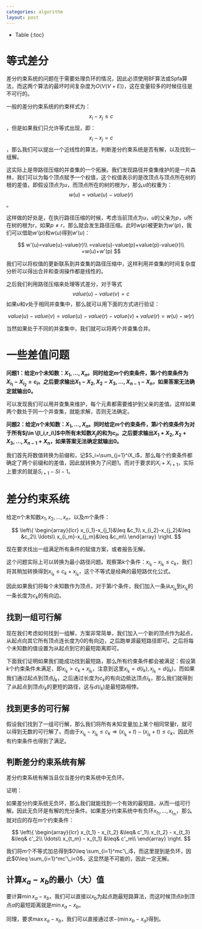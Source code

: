 ```yaml
---
categories: algorithm
layout: post
---
```


- Table
{:toc}

# 等式差分

差分约束系统的问题在于需要处理负环的情况，因此必须使用BF算法或Spfa算法，而这两个算法的最坏时间复杂度为$O(V(V+E))$，这在变量较多的时候往往是不可行的。

一般的差分约束系统的约束样式为：
$$
x_i-x_j\leq c
$$
，但是如果我们只允许等式出现，即：
$$
x_i-x_j=c
$$
，那么我们可以提出一个近线性的算法，判断差分约束系统是否有解，以及找到一组解。

这实际上是带路径压缩的并查集的一个拓展。我们发现路径并查集维护的是一片森林，我们可以为每个顶点赋予一个权值，这个权值表示的是改顶点与顶点所在树的根的差值，即假设顶点为$u$，而顶点所在的树的根为$r$，那么$u$的权重为：
$$
w(u)=value(u)-value(r)
$$
。

这样做的好处是，在执行路径压缩的时候，考虑当前顶点为$u$，$u$的父亲为$p$，$u$所在树的根为$r$，如果$p\neq r$，那么就会发生路径压缩。此时$w(p)$被更新为$w'(p)$，我们可以借助$w'(p)$和$w(u)$得到$w'(u)$：


$$
w'(u)=value(u)-value(r)\\
=value(u)-value(p)+value(p)-value(r)\\
=w(u)+w'(p)
$$


我们可以将权值的更新联系到并查集的路径压缩中，这样利用并查集的时间复杂度分析可以得出合并和查询操作都是线性的。



之后我们利用路径压缩来处理等式差分，对于等式
$$
value(u)-value(v)=c
$$
如果$u$和$v$处于相同并查集中，那么就可以用下面的方式进行验证：


$$
value(u)-value(v)=value(u)-value(r)-value(v)+value(r)=w(u)-w(r)
$$


当然如果处于不同的并查集中，我们就可以将两个并查集合并。


# 一些差值问题

**问题1：给定$n$个未知数：$X_1,\ldots,X_n$。同时给定$m$个约束条件，第$i$个约束条件为$X_{i_1}-X_{i_2}=c_i$。之后要求输出$X_1-X_2,X_2-X_3,\ldots,X_{n-1}-X_n$，如果答案无法确定就输出0。**

可以发现我们可以用并查集来维护，每个元素都需要维护到父亲的差值。这样如果两个数处于同一个并查集，就能求解，否则无法确定。

**问题2：给定$n$个未知数：$X_1,\ldots,X_n$。同时给定$m$个约束条件，第$i$个约束条件为对于所有$j\in \[l_i,r_i\]$中所有未知数$X_j$的和为$c_i$。之后要求输出$X_1+X_2,X_2+X_3,\ldots,X_{n-1}+X_n$，如果答案无法确定就输出0。**

我们首先将数值转换为前缀和，记$S_i=\sum_{j=1}^iX_i$，那么每个约束条件都确定了两个前缀和的差值，因此就转换为了问题1。而对于要求的$X_i+X_{i+1}$，实际上要求的就是$S_{i+1}-S{i-1}$。

# 差分约束系统

给定$n$个未知数$x_1,x_2,\ldots,x_n$，以及$m$个条件：

$$
\left\{
\begin{array}{lcr}
x_{i_1}-x_{j_1}&\leq &c_1\\
x_{i_2}-x_{j_2}&\leq &c_2\\
\ldots\\
x_{i_m}-x_{j_m}&\leq &c_m\\
\end{array}
\right.
$$

现在要求找出一组满足所有条件的赋值方案，或者报告无解。

这个问题实际上可以转换为最小路径问题。观察第$k$个条件：$x_{i_k}-x_{j_k}\leq c_k$，我们将其稍加转换得到$x_{i_k}\leq c_k+x_{j_k}$，这个不等式是经典的最短路优化公式。

因此如果我们将每个未知数作为顶点，对于第$i$个条件，我们加入一条从$x_{j_k}$到$x_{i_k}$的一条长度为$c_k$的有向边。

## 找到一组可行解

现在我们考虑如何找到一组解，方案非常简单，我们加入一个新的顶点作为起点，从起点向其它所有顶点连长度为$0$的有向边，之后跑单源最短路径即可。之后将每个未知数的值设置为从起点到它的最短距离即可。

下面我们证明如果我们能成功找到最短路，那么所有约束条件都会被满足：假设第$k$个约束条件未满足，即$x_{i_k}> c_k+x_{j_k}$，注意到这里$x_{i_k}=d(i_k),x_{j_k}=d(j_k)$，而如果我们通过起点到顶点$j_k$，之后通过长度为$c_k$的有向边抵达顶点$i_k$，那么我们就得到了从起点到顶点$i_k$的更短的路径，这与$d(i_k)$是最短路相悖。

## 找到更多的可行解

假设我们找到了一组可行解，那么我们将所有未知变量加上某个相同常量$t$，就可以得到无数的可行解了。而由于$x_{i_k}-x_{j_k}\leq c_k\Rightarrow (x_{i_k}+t)-(x_{j_k}+t)\leq c_k$，因此所有约束条件也得到了满足。

## 判断差分约束系统有解

差分约束系统有解当且仅当差分约束系统中无负环。

证明：

如果差分约束系统无负环，那么我们就能找到一个有效的最短路，从而一组可行解。因此无负环是有解的充分条件。如果差分约束系统中有负环$x_{t_1},\ldots, x_{t_m}$，那么就对应的存在$m$个约束条件：

$$
\left\{
\begin{array}{lcr}
x_{t_1} - x_{t_2} &\leq& c'_1\\
x_{t_2} - x_{t_3} &\leq& c'_2\\
\ldots\\ 
x_{t_m} - x_{t_1} &\leq& c'_m\\
\end{array}
\right.
$$

我们将$m$个不等式加总得到$0\leq \sum_{i=1}^mc'\_i$，而这里提到是负环，因此$0\leq \sum_{i=1}^mc'\_i<0$，这显然是不可能的，因此一定无解。

## 计算$x_a-x_b$的最小（大）值

要计算$\min x_a-x_b$，我们可以直接以$x_b$为起点跑最短路算法，而这时候顶点$b$到顶点$a$的最短距离就是$\min x_a-x_b$。

同理，要求$\max x_a-x_b$，我们可以直接通过求$-(\min x_b-x_a)$得到。

